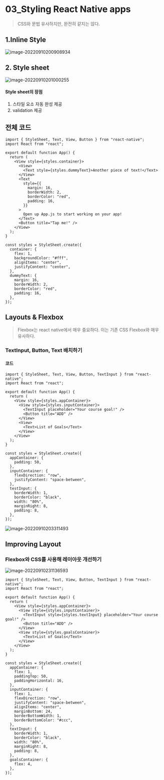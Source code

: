 # 03_Styling React Native apps

> CSS와 문법 유사하지만, 완전히 같지는 않다.



## 1.Inline Style

![image-20220910200908934](03_Styling%20React%20Native%20apps.assets/image-20220910200908934.png)



## 2. Style sheet

![image-20220910201000255](03_Styling%20React%20Native%20apps.assets/image-20220910201000255.png)



#### Style sheet의 장점

1. 스타일 요소 자동 완성 제공
2. validation 제공



## 전체 코드

```react
import { StyleSheet, Text, View, Button } from "react-native";
import React from "react";

export default function App() {
  return (
    <View style={styles.container}>
      <View>
        <Text style={styles.dummyText}>Another piece of text!</Text>
      </View>
      <Text
        style={{
          margin: 16,
          borderWidth: 2,
          borderColor: "red",
          padding: 16,
        }}
      >
        Open up App.js to start working on your app!
      </Text>
      <Button title="Tap me!" />
    </View>
  );
}

const styles = StyleSheet.create({
  container: {
    flex: 1,
    backgroundColor: "#fff",
    alignItems: "center",
    justifyContent: "center",
  },
  dummyText: {
    margin: 16,
    borderWidth: 2,
    borderColor: "red",
    padding: 16,
  },
});
```



## Layouts & Flexbox

> Flexbox는 react native에서 매우 중요하다. 이는 기존 CSS Flexbox와 매우 유사하다. 



### TextInput, Button, Text 배치하기

#### 코드

```react
import { StyleSheet, Text, View, Button, TextInput } from "react-native";
import React from "react";

export default function App() {
  return (
    <View style={styles.appContainer}>
      <View style={styles.inputContainer}>
        <TextInput placeholder="Your course goal!" />
        <Button title="ADD" />
      </View>
      <View>
        <Text>List of Goals</Text>
      </View>
    </View>
  );
}

const styles = StyleSheet.create({
  appContainer: {
    padding: 50,
  },
  inputContainer: {
    flexDirection: "row",
    justifyContent: "space-between",
  },
  testInput: {
    borderWidth: 1,
    borderColor: "black",
    width: "80%",
    marginRight: 8,
    padding: 8,
  },
});
```

![image-20220910203311493](03_Styling%20React%20Native%20apps.assets/image-20220910203311493.png)



## Improving Layout

### Flexbox와 CSS를 사용해 레이아웃 개선하기



![image-20220910231136593](03_Styling%20React%20Native%20apps.assets/image-20220910231136593.png)

```react
import { StyleSheet, Text, View, Button, TextInput } from "react-native";
import React from "react";

export default function App() {
  return (
    <View style={styles.appContainer}>
      <View style={styles.inputContainer}>
        <TextInput style={styles.textInput} placeholder="Your course goal!" />
        <Button title="ADD" />
      </View>
      <View style={styles.goalsContainer}>
        <Text>List of Goals</Text>
      </View>
    </View>
  );
}

const styles = StyleSheet.create({
  appContainer: {
    flex: 1,
    paddingTop: 50,
    paddingHorizontal: 16,
  },
  inputContainer: {
    flex: 1,
    flexDirection: "row",
    justifyContent: "space-between",
    alignItems: "center",
    marginBottom: 24,
    borderBottomWidth: 1,
    borderBottomColor: "#ccc",
  },
  textInput: {
    borderWidth: 1,
    borderColor: "black",
    width: "80%",
    marginRight: 8,
    padding: 8,
  },
  goalsContainer: {
    flex: 4,
  },
});

```



